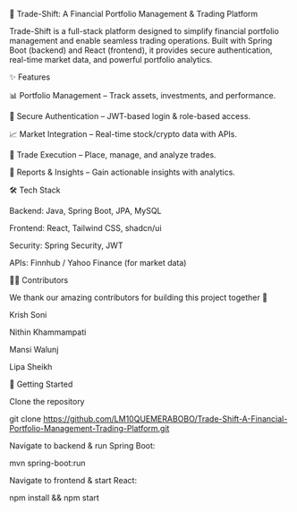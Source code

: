 🚀 Trade-Shift: A Financial Portfolio Management & Trading Platform

Trade-Shift is a full-stack platform designed to simplify financial portfolio management and enable seamless trading operations.
Built with Spring Boot (backend) and React (frontend), it provides secure authentication, real-time market data, and powerful portfolio analytics.

✨ Features

📊 Portfolio Management – Track assets, investments, and performance.

🔐 Secure Authentication – JWT-based login & role-based access.

📈 Market Integration – Real-time stock/crypto data with APIs.

💼 Trade Execution – Place, manage, and analyze trades.

📑 Reports & Insights – Gain actionable insights with analytics.

🛠️ Tech Stack

Backend: Java, Spring Boot, JPA, MySQL

Frontend: React, Tailwind CSS, shadcn/ui

Security: Spring Security, JWT

APIs: Finnhub / Yahoo Finance (for market data)

👩‍💻 Contributors

We thank our amazing contributors for building this project together 💙

Krish Soni

Nithin Khammampati

Mansi Walunj

Lipa Sheikh

🚀 Getting Started

Clone the repository

git clone https://github.com/LM10QUEMERABOBO/Trade-Shift-A-Financial-Portfolio-Management-Trading-Platform.git

Navigate to backend & run Spring Boot:

mvn spring-boot:run

Navigate to frontend & start React:

npm install && npm start
